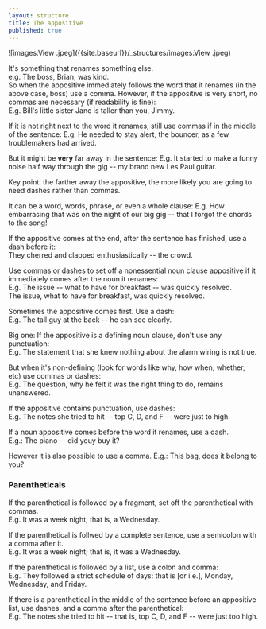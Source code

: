 ```yaml
---
layout: structure
title: The appositive
published: true
---
```



![images:View .jpeg]({{site.baseurl}}/_structures/images:View .jpeg)

It's something that renames something else.  
e.g. The boss, Brian, was kind.  
So when the appositive immediately follows the word that it renames (in the above case, boss) use a comma. However, if the appositive is very short, no commas are necessary (if readability is fine):    
E.g. Bill's little sister Jane is taller than you, Jimmy.

If it is not right next to the word it renames, still use commas if in the middle of the sentence:
E.g. He needed to stay alert, the bouncer, as a few troublemakers had arrived. 

But it might be **very** far away in the sentence:
E.g. It started to make a funny noise half way through the gig -- my brand new Les Paul guitar.

Key point: the farther away the appositive, the more likely you are going to need dashes rather than commas.


It can be a word, words, phrase, or even a whole clause:
E.g. How embarrasing that was on the night of our big gig -- that I forgot the chords to the song!  

If the appositive comes at the end, after the sentence has finished, use a dash before it:  
They cherred and clapped enthusiastically -- the crowd.   

Use commas or dashes to set off a nonessential noun clause appositive if it immediately comes after the noun it renames:  
E.g. The issue -- what to have for breakfast -- was quickly resolved.  
The issue, what to have for breakfast, was quickly resolved.  

Sometimes the appositive comes first. Use a dash:  
E.g. The tall guy at the back -- he can see clearly.

Big one: If the appositive is a defining noun clause, don't use any punctuation:  
E.g. The statement that she knew nothing about the alarm wiring is not true.  

But when it's non-defining (look for words like why, how when, whether, etc) use commas or dashes:  
E.g. The question, why he felt it was the right thing to do, remains unanswered.  

If the appositive contains punctuation, use dashes:  
E.g. The notes she tried to hit -- top C, D, and F -- were just to high.  

If a noun appositive comes before the word it renames, use a dash.  
E.g.: The piano -- did youy buy it?  

However it is also possible to use a comma.
E.g.: This bag, does it belong to you?

### Parentheticals  

If the parenthetical is followed by a fragment, set off the parenthetical with commas.  
E.g. It was a week night, that is, a Wednesday.  

If the parenthetical is follwed by a complete sentence, use a semicolon with a comma after it.  
E.g. It was a week night; that is, it was a Wednesday.  

If the parenthetical is followed by a list, use a colon and comma:  
E.g. They followed a strict schedule of days: that is [or i.e.], Monday, Wednesday, and Friday.  

If there is a parenthetical in the middle of the sentence before an appositive list, use dashes, and a comma after the parenthetical:  
E.g. The notes she tried to hit -- that is, top C, D, and F -- were just too high.
